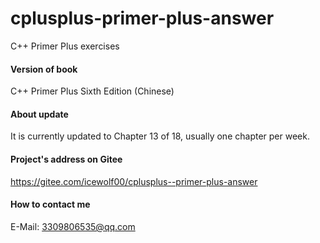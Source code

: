 # cplusplus-primer-plus-answer
C++ Primer Plus exercises

#### Version of book
C++ Primer Plus Sixth Edition (Chinese)

#### About update
It is currently updated to Chapter 13 of 18, usually one chapter per week.

#### Project's address on Gitee
https://gitee.com/icewolf00/cplusplus--primer-plus-answer

#### How to contact me
E-Mail: 3309806535@qq.com
